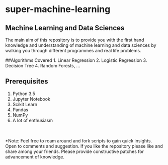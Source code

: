 # super-machine-learning

## <b>Machine Learning and Data Sciences </b>

The main aim of this repository is to provide you with the first hand knowledge and understanding of machine learning and data sciences by walking you through different programmes and real life problems.

##Algorithms Covered
	1. Linear Regression
	2. Logistic Regression
	3. Decision Tree
	4. Random Forests, ...

## Prerequisites
  1. Python 3.5
  2. Jupyter Notebook
  3. Scikit Learn
  4. Pandas
  5. NumPy
  6. A lot of enthusiasm
<br><br><br>

*Note: Feel free to roam around and fork scripts to gain quick insights. Open to comments and suggestion. If you like the repository please like and share among your friends.
Please provide constructive patches for advancement of knowledge.

